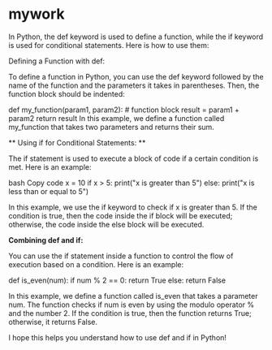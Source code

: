 # mywork



In Python, the def keyword is used to define a function, while the if keyword is used for conditional statements. Here is how to use them:

Defining a Function with def:

To define a function in Python, you can use the def keyword followed by the name of the function and the parameters it takes in parentheses. Then, the function block should be indented:



def my_function(param1, param2):
    # function block
    result = param1 + param2
    return result
In this example, we define a function called my_function that takes two parameters and returns their sum.

** Using if for Conditional Statements: **

The if statement is used to execute a block of code if a certain condition is met. Here is an example:

bash
Copy code
x = 10
if x > 5:
    print("x is greater than 5")
else:
    print("x is less than or equal to 5")
    
In this example, we use the if keyword to check if x is greater than 5. If the condition is true, then the code inside the if block will be executed; otherwise, the code inside the else block will be executed.

**Combining def and if:**

You can use the if statement inside a function to control the flow of execution based on a condition. Here is an example:


def is_even(num):
    if num % 2 == 0:
        return True
    else:
        return False
        
In this example, we define a function called is_even that takes a parameter num. The function checks if num is even by using the modulo operator % and the number 2. If the condition is true, then the function returns True; otherwise, it returns False.

I hope this helps you understand how to use def and if in Python!




